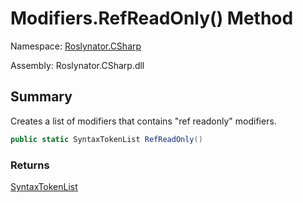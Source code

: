 # Modifiers\.RefReadOnly\(\) Method

Namespace: [Roslynator.CSharp](../../README.md)

Assembly: Roslynator\.CSharp\.dll

## Summary

Creates a list of modifiers that contains "ref readonly" modifiers\.

```csharp
public static SyntaxTokenList RefReadOnly()
```

### Returns

[SyntaxTokenList](https://docs.microsoft.com/en-us/dotnet/api/microsoft.codeanalysis.syntaxtokenlist)




